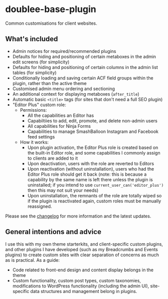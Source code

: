# doublee-base-plugin

Common customisations for client websites.

## What's included

 - Admin notices for required/recommended plugins
 - Defaults for hiding and positioning of certain metaboxes in the admin edit screens (for simplicity)
 - Defaults for hiding and positioning of certain columns in the admin list tables (for simplicity)
 - Conditionally loading and saving certain ACF field groups within the plugin, rather than the active theme
 - Customised admin menu ordering and sectioning
 - An additional context for displaying metaboxes (`after_title`)
 - Automatic basic `<title>` tags (for sites that don't need a full SEO plugin)
 - "Editor Plus" custom role:
   - Permissions:
     - All the capabilities an Editor has
     - Capabiltiies to add, edit, promote, and delete non-admin users
     - All capabilities for Ninja Forms
     - Capabilities to manage SmashBalloon Instagram and Facebook feed settings
   - How it works:
     - Upon plugin activation, the Editor Plus role is created based on the built-in Editor role, and some capabilities I commonly assign to clients are added to it
     - Upon deactivation, users with the role are reverted to Editors
     - Upon reactivation (without uninstallation), users who had the Editor Plus role should get it back (note: this is because a capability by the same name is left there unless the plugin is uninstalled; if you intend to use `current_user_can('editor_plus')` then this may not suit your needs)
     - Upon uninstallation, the remnants of the role are totally wiped so if the plugin is reactivated again, custom roles must be manually reassigned.

Please see the [changelog](CHANGELOG.md) for more information and the latest updates.

## General intentions and advice

I use this with my own theme starterkits, and client-specific custom plugins, and other plugins I have developed (such as my Breadcrumbs and Events plugins) to create custom sites with clear separation of concerns as much as is practical. As a  guide:
- Code related to front-end design and content display belongs in the theme
- Custom functionality, custom post types, custom taxonomies, modifications to WordPress functionality (including the admin UI), site-specific data structures and management belong in plugins.
